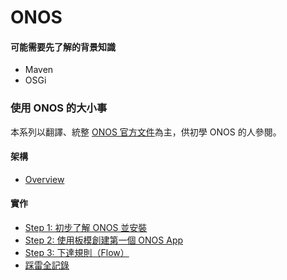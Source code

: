 # ONOS

#### 可能需要先了解的背景知識

* Maven
* OSGi

### 使用 ONOS 的大小事

本系列以翻譯、統整 [ONOS 官方文件](https://wiki.onosproject.org/)為主，供初學 ONOS 的人參閱。

#### 架構
* [Overview](https://github.com/OSE-Lab/Learning-SDN/tree/master/Controller/ONOS/overview)

#### 實作
* [Step 1: 初步了解 ONOS 並安裝](https://github.com/OSE-Lab/Learning-SDN/tree/master/Controller/ONOS/step1)
* [Step 2: 使用板模創建第一個 ONOS App](https://github.com/OSE-Lab/Learning-SDN/tree/master/Controller/ONOS/step2)
* [Step 3: 下達規則（Flow）](https://github.com/OSE-Lab/Learning-SDN/tree/master/Controller/ONOS/step3)
* [踩雷全記錄]()





